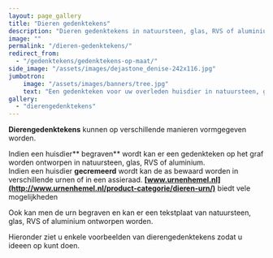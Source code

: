 ```yaml
---
layout: page_gallery
title: "Dieren gedenktekens"
description: "Dieren gedenktekens in natuursteen, glas, RVS of aluminium om herinnering te geven aan wat was."
image: ""
permalink: "/dieren-gedenktekens/"
redirect_from:
  - "/gedenktekens/gedenktekens-op-maat/"
side_image: "/assets/images/dejastone_denise-242x116.jpg"
jumbotron:
    image: "/assets/images/banners/tree.jpg"
    text: "Een gedenkteken voor uw overleden huisdier in natuursteen, glas, RVS of aluminium"
gallery: 
  - "dierengedenktekens"
---
```

**Dierengedenktekens** kunnen op verschillende manieren vormgegeven worden.

Indien een huisdier** begraven** wordt kan er een gedenkteken op het graf worden ontworpen in natuursteen, glas, RVS of aluminium.  
Indien een huisdier **gecremeerd** wordt kan de as bewaard worden in verschillende urnen of in een assieraad. **[www.urnenhemel.nl](http://www.urnenhemel.nl/product-categorie/dieren-urn/)** biedt vele mogelijkheden

Ook kan men de urn begraven en kan er een tekstplaat van natuursteen, glas, RVS of aluminium ontworpen worden.

Hieronder ziet u enkele voorbeelden van dierengedenktekens zodat u ideeen op kunt doen.

